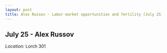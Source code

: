 ```yaml
---
layout: post
title: Alex Russov - Labor market opportunities and fertility (July 25)
---
```

## July 25 - Alex Russov

*Location:* Lorch 301

